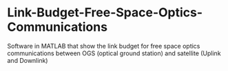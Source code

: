 # Link-Budget-Free-Space-Optics-Communications
Software in MATLAB that show the link budget for free space optics communications between OGS (optical ground station) and satellite (Uplink and Downlink)
